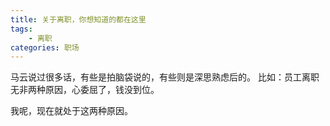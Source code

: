 ```yaml
---
title: 关于离职，你想知道的都在这里
tags:
    - 离职
categories: 职场
---
```


马云说过很多话，有些是拍脑袋说的，有些则是深思熟虑后的。
比如：员工离职无非两种原因，心委屈了，钱没到位。

我呢，现在就处于这两种原因。


